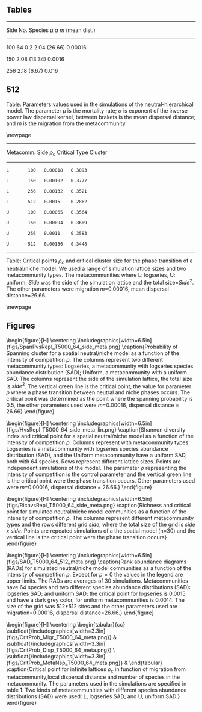 ## Tables 

-------------------------------------------------------
  Side   No. Species   $\mu$   $\alpha$        $m$
                               (mean dist.)       
------- ------------- ------- -------------- ----------  
   100            64     0.2   2.04 (26.66)    0.00016    

   150                   	     2.08 (13.34)    0.0016     

   256                   	     2.18 (6.67)     0.016      

   512                                              
-------------------------------------------------------

Table: Parameters values used in the simulations of the neutral-hierarchical model. The parameter $\mu$ is the mortality rate; $\alpha$ is exponent of the inverse power law dispersal kernel, between brakets is the mean dispersal distance; and $m$ is the migration from the metacommunity. 

\newpage

-------------------------------------
 Metacomm.  Side  $\rho_c$  Critical
  Type                       Cluster 
---------- ------ -------- ----------
    L       100   0.00018   0.3093   

    L       150   0.00102   0.3777   

    L       256   0.00132   0.3521   

    L       512   0.0015    0.2862   

    U       100   0.00065   0.3564   

    U       150   0.00094   0.3609   

    U       256   0.0011    0.3583   

    U       512   0.00136   0.3448   
-------------------------------------

Table: Critical points $\rho_c$ and critical cluster size for the phase transition of a neutral/niche model. We used a range of simulation lattice sizes and two metacommunity types. The metacommunities  where L: logseries, U: uniform; *Side* was the side of the simulation lattice and the total size=$Side^2$. The other parameters were migration $m$=0.00016, mean dispersal distance=26.66. 

\newpage


## Figures

\begin{figure}[H]
\centering
\includegraphics[width=6.5in]{figs/SpanPvsRepl_T5000_64_side_meta.png}
\caption{Probability of Spanning cluster for a spatial neutral/niche model as a function of the intensity of competition $\rho$. The columns represent two different metacommunity types: Logseries, a metacommunity with logseries species abundance distribution (SAD); Uniform, a metacommunity with a uniform SAD. The columns represent the side of the simulation lattice, the total size is $side^2$.  The vertical green line is the critical point,  the value for parameter $\rho$ where a phase transition between neutral and niche phases occurs. The critical point was determined as the point where the spanning probability is 0.5, the other parameters used were $m$=0.00016, dispersal distance = 26.66}
\end{figure}


\begin{figure}[H]
\centering
\includegraphics[width=6.5in]{figs/HvsRepl_T5000_64_side_meta_lin.png}
\caption{Shannon diversity index and critical point for a spatial neutral/niche model  as a function of the intensity of competition $\rho$. Columns represent with metacommunity types: Logseries is a metacommunity with logseries species abundance distribution (SAD), and the Uniform metacommunity have a uniform SAD, both with 64 species. Rows represent different lattice sizes. Points are independent simulations of the model. The parameter $\rho$ representing the intensity of competition is the control parameter and the vertical green line is the critical point were the phase transition occurs. Other parameters used were $m$=0.00016, dispersal distance = 26.66.}
\end{figure}


\begin{figure}[H]
\centering
\includegraphics[width=6.5in]{figs/RichvsRepl_T5000_64_side_meta.png}
\caption{Richness and critical point for simulated neutral/niche model communities as a function of the intensity of competition $\rho$. The columns represent different metacommunity types and the rows different grid *side*, where the total size of the grid is *side x side*. Points are repeated simulations of a the spatial model (n=30) and the vertical line is the critical point were the phase transition occurs}
\end{figure}

\begin{figure}[H]
\centering
\includegraphics[width=6.5in]{figs/SAD_T5000_64_512_meta.png}
\caption{Rank abundance diagrams (RADs) for simulated neutral/niche model communities as a function of the intensity of competition $\rho$. Except for $\rho=0$ the values in the legend are upper limits. The RADs are averages of 30 simulations. Metacommunities have 64 species and two different species abundance distributions (SAD): logseries SAD; and uniform SAD; the critical point for logseries is 0.0015 and have a dark grey color, for uniform metacommunities is 0.0014. The size of the grid was 512*512 sites and the other parameters used are migration=0.00016, dispersal distance=26.66.}
\end{figure}


\begin{figure}[H]
\centering
\begin{tabular}{cc}
\subfloat{\includegraphics[width=3.3in]{figs/CritProb_Migr_T5000_64_meta.png}} &
\subfloat{\includegraphics[width=3.3in]{figs/CritProb_Disp_T5000_64_meta.png}} \\
\subfloat{\includegraphics[width=3.3in]{figs/CritProb_MetaNsp_T5000_64_meta.png}} &
\end{tabular}
\caption{Critical point for infinite lattices $\rho_c$ in function of migration from metacommunity,local dispersal distance and number of species in the metacommunity. The parameters used in the simulations are specified in table 1. Two kinds of metacommunities with different species abundance distributions (SAD) were used: L, logseries SAD; and U, uniform SAD.}
\end{figure}


